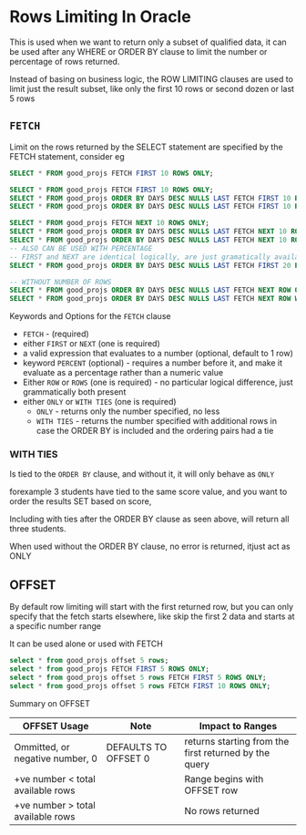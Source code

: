 # Rows Limiting In Oracle

This is used when we want to return only a subset of qualified data, it can be used after any WHERE or ORDER BY clause to limit the number or percentage of rows returned.

Instead of basing on business logic, the ROW LIMITING clauses are used to limit just the result subset, like only the first 10 rows or second dozen or last 5 rows

## `FETCH`

Limit on the rows returned by the SELECT statement are specified by the FETCH statement, consider eg

```sql
SELECT * FROM good_projs FETCH FIRST 10 ROWS ONLY;

SELECT * FROM good_projs FETCH FIRST 10 ROWS ONLY;
SELECT * FROM good_projs ORDER BY DAYS DESC NULLS LAST FETCH FIRST 10 ROWS ONLY;
SELECT * FROM good_projs ORDER BY DAYS DESC NULLS LAST FETCH FIRST 10 ROWS WITH TIES;

SELECT * FROM good_projs FETCH NEXT 10 ROWS ONLY;
SELECT * FROM good_projs ORDER BY DAYS DESC NULLS LAST FETCH NEXT 10 ROWS ONLY;
SELECT * FROM good_projs ORDER BY DAYS DESC NULLS LAST FETCH NEXT 10 ROWS WITH TIES;
-- ALSO CAN BE USED WITH PERCENTAGE
-- FIRST and NEXT are identical logically, are just gramatically available
SELECT * FROM good_projs ORDER BY DAYS DESC NULLS LAST FETCH FIRST 20 PERCENT ROWS WITH TIES;

-- WITHOUT NUMBER OF ROWS
SELECT * FROM good_projs ORDER BY DAYS DESC NULLS LAST FETCH NEXT ROW ONLY;
SELECT * FROM good_projs ORDER BY DAYS DESC NULLS LAST FETCH NEXT ROW WITH TIES;
```

Keywords and Options for the `FETCH` clause

- `FETCH` - (required)
- either `FIRST` or `NEXT` (one is required)
- a valid expression that evaluates to a number (optional, default to 1 row)
- keyword `PERCENT` (optional) - requires a number before it, and make it evaluate as a percentage rather than a numeric value
- Either `ROW` or `ROWS` (one is required) - no particular logical difference, just grammatically both present
- either `ONLY` or `WITH TIES` (one is required)
  - `ONLY` - returns only the number specified, no less
  - `WITH TIES` - returns the number specified with additional rows in case the ORDER BY is included and the ordering pairs had a tie

### WITH TIES

Is tied to the `ORDER BY` clause, and without it, it will only behave as `ONLY`

forexample 3 students have tied to the same score value, and you want to order the results SET based on score,

Including with ties after the ORDER BY clause as seen above, will return all three students.

When used without the ORDER BY clause, no error is returned, itjust act as ONLY

## OFFSET

By default row limiting will start with the first returned row, but you can only specify that the fetch starts elsewhere, like skip the first 2 data and starts at a specific number range

It can be used alone or used with FETCH

```SQL
select * from good_projs offset 5 rows;
select * from good_projs FETCH FIRST 5 ROWS ONLY;
select * from good_projs offset 5 rows FETCH FIRST 5 ROWS ONLY;
select * from good_projs offset 5 rows FETCH FIRST 10 ROWS ONLY;
```

Summary on OFFSET

| OFFSET Usage                      | Note                 | Impact to Ranges                                      |
| --------------------------------- | -------------------- | ----------------------------------------------------- |
| Ommitted, or negative number, 0   | DEFAULTS TO OFFSET 0 | returns starting from the first returned by the query |
| +ve number < total available rows |                      | Range begins with OFFSET row                          |
| +ve number > total available rows |                      | No rows returned                                      |


